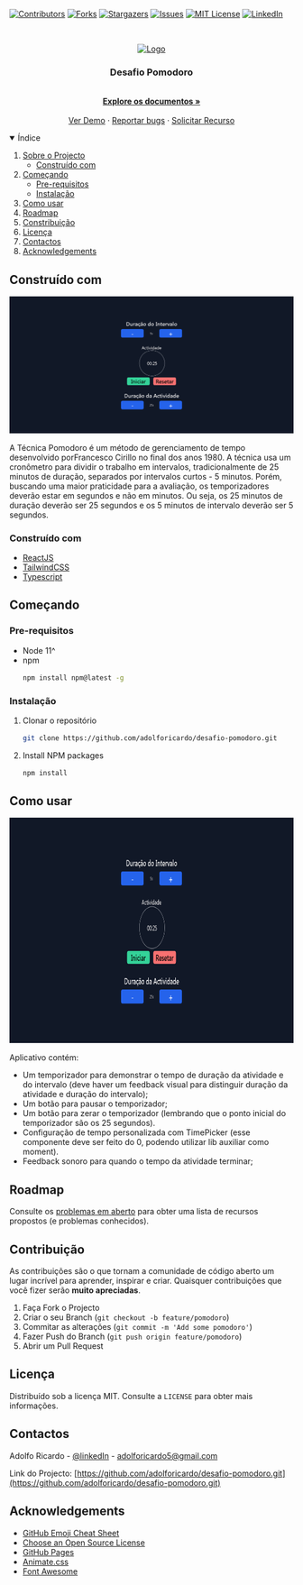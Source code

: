[![Contributors][contributors-shield]][contributors-url]
[![Forks][forks-shield]][forks-url]
[![Stargazers][stars-shield]][stars-url]
[![Issues][issues-shield]][issues-url]
[![MIT License][license-shield]][license-url]
[![LinkedIn][linkedin-shield]][linkedin-url]


<!-- PROJECT LOGO -->
<br />
<p align="center">
  <a href="https://github.com/adolforicardo/desafio-pomodoro">
    <img src="https://raw.githubusercontent.com/othneildrew/Best-README-Template/master/images/logo.png" alt="Logo" width="80" height="80">
  </a>

  <h3 align="center">Desafio Pomodoro</h3>

  <p align="center">
    <br />
    <a href="https://github.com/adolforicardo/desafio-pomodoro"><strong>Explore os documentos »</strong></a>
    <br />
    <br />
    <a href="">Ver Demo</a>
    ·
    <a href="https://github.com/adolforicardo/desafio-pomodoro/issues">Reportar bugs</a>
    ·
    <a href="https://github.com/adolforicardo/desafio-pomodoro/issues">Solicitar Recurso</a>
  </p>
</p>



<!-- TABLE OF CONTENTS -->
<details open="open">
  <summary>Índice</summary>
  <ol>
    <li>
      <a href="#sobre-o-projecto">Sobre o Projecto</a>
      <ul>
        <li><a href="#construído-com">Construído com</a></li>
      </ul>
    </li>
    <li>
      <a href="#começando">Começando</a>
      <ul>
        <li><a href="#pre-requisitos">Pre-requisitos</a></li>
        <li><a href="#instalação">Instalação</a></li>
      </ul>
    </li>
    <li><a href="#como-usar">Como usar</a></li>
    <li><a href="#roadmap">Roadmap</a></li>
    <li><a href="#constribuição">Constribuição</a></li>
    <li><a href="#licença">Licença</a></li>
    <li><a href="#contactis">Contactos</a></li>
    <li><a href="#acknowledgements">Acknowledgements</a></li>
  </ol>
</details>



<!-- ABOUT THE PROJECT -->
## Construído com

[![Desafio Pomodoro][product-screenshot]](https://desafio-pomodoro-adolforicardo.herokuapp.com/)

A Técnica Pomodoro é um método de gerenciamento de tempo desenvolvido porFrancesco Cirillo no final dos anos 1980. A técnica usa um cronômetro para dividir o trabalho em intervalos, tradicionalmente de 25 minutos de duração, separados por intervalos curtos - 5 minutos.
Porém, buscando uma maior praticidade para a avaliação, os temporizadores deverão estar em segundos e não em minutos. Ou seja, os 25 minutos de duração deverão ser 25 segundos e os 5 minutos de intervalo deverão ser 5 segundos.


### Construído com

* [ReactJS](https://reactjs.org/)
* [TailwindCSS](https://tailwindcss.com/)
* [Typescript](https://www.typescriptlang.org/)



<!-- GETTING STARTED -->
## Começando

### Pre-requisitos

* Node 11^
* npm
  ```sh
  npm install npm@latest -g
  ```

### Instalação

1. Clonar o repositório
   ```sh
   git clone https://github.com/adolforicardo/desafio-pomodoro.git
   ```
2. Install NPM packages
   ```sh
   npm install
   ```



<!-- USAGE EXAMPLES -->
## Como usar

<img src="./src/assets/tela.png" alt="Logo" width="800" height="400">

Aplicativo contém:
* Um temporizador para demonstrar o tempo de duração da atividade e do intervalo (deve haver um feedback visual para distinguir duração da atividade e duração do intervalo);
* Um botão para pausar o temporizador;
* Um botão para zerar o temporizador (lembrando que o ponto inicial do temporizador são os 25 segundos).
* Configuração de tempo personalizada com TimePicker (esse componente deve ser feito do 0, podendo utilizar lib auxiliar como moment).
* Feedback sonoro para quando o tempo da atividade terminar;


<!-- ROADMAP -->
## Roadmap

Consulte os [problemas em aberto](https://github.com/adolforicardo/desafio-pomodoro/issues) para obter uma lista de recursos propostos (e problemas conhecidos).


<!-- CONTRIBUTING -->
## Contribuição

As contribuições são o que tornam a comunidade de código aberto um lugar incrível para aprender, inspirar e criar. Quaisquer contribuições que você fizer serão  **muito apreciadas**.

1. Faça Fork o Projecto
2. Criar o seu Branch (`git checkout -b feature/pomodoro`)
3. Commitar as alterações (`git commit -m 'Add some pomodoro'`)
4. Fazer Push do Branch (`git push origin feature/pomodoro`)
5. Abrir um Pull Request



<!-- LICENSE -->
## Licença

Distribuído sob a licença MIT. Consulte a `LICENSE` para obter mais informações.


<!-- CONTACT -->
## Contactos

Adolfo Ricardo - [@linkedIn](https://www.linkedin.com/in/adolfo-ricardo-82960a189/) - adolforicardo5@gmail.com

Link do Projecto: [https://github.com/adolforicardo/desafio-pomodoro.git](https://github.com/adolforicardo/desafio-pomodoro.git)



<!-- ACKNOWLEDGEMENTS -->
## Acknowledgements
* [GitHub Emoji Cheat Sheet](https://www.webpagefx.com/tools/emoji-cheat-sheet)
* [Choose an Open Source License](https://choosealicense.com)
* [GitHub Pages](https://pages.github.com)
* [Animate.css](https://daneden.github.io/animate.css)
* [Font Awesome](https://fontawesome.com)





<!-- MARKDOWN LINKS & IMAGES -->
[contributors-shield]: https://img.shields.io/github/contributors/adolforicardo/desafio-pomodoro.svg
[contributors-url]: https://github.com/adolforicardo/desafio-pomodoro/graphs/contributors
[forks-shield]: https://img.shields.io/github/forks/adolforicardo/desafio-pomodoro.svg
[forks-url]: https://github.com/adolforicardo/desafio-pomodoro/network/members
[stars-shield]: https://img.shields.io/github/stars/adolforicardo/desafio-pomodoro.svg
[stars-url]: https://github.com/adolforicardo/desafio-pomodoro/stargazers
[issues-shield]: https://img.shields.io/github/issues/adolforicardo/desafio-pomodoro.svg
[issues-url]: https://github.com/adolforicardo/desafio-pomodoro/issues
[license-shield]: https://img.shields.io/github/license/adolforicardo/desafio-pomodoro.svg
[license-url]: https://github.com/adolforicardo/desafio-pomodoro/blob/master/LICENSE.txt
[linkedin-shield]: https://img.shields.io/badge/-LinkedIn-black.svg?logo=linkedin&colorB=0A66C2
[linkedin-url]: https://www.linkedin.com/in/adolfo-ricardo-82960a189
[product-screenshot]: src/assets/tela.png